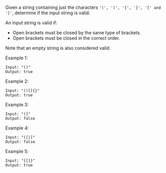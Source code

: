 Given a string containing just the characters `` '(', ')', '{', '}', '[' and ']' ``, determine if the input string is valid.

An input string is valid if:
<ul>
    <li>Open brackets must be closed by the same type of brackets.</li>
    <li>Open brackets must be closed in the correct order.</li>
</ul>
Note that an empty string is also considered valid.

Example 1:
```
Input: "()"
Output: true
```
Example 2:
```
Input: "()[]{}"
Output: true
```
Example 3:
```
Input: "(]"
Output: false
```
Example 4:
```
Input: "([)]"
Output: false
```
Example 5:
```
Input: "{[]}"
Output: true
```
